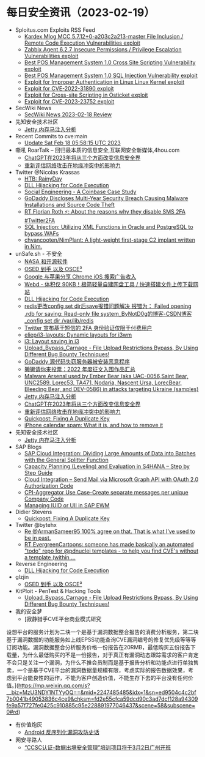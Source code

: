 # 每日安全资讯（2023-02-19）

- Sploitus.com Exploits RSS Feed
  - [Kardex Mlog MCC 5.7.12+0-a203c2a213-master File Inclusion / Remote Code Execution Vulnerabilities exploit](https://sploitus.com/exploit?id=1337DAY-ID-38207&utm_source=rss&utm_medium=rss)
  - [Zabbix Agent 6.2.7 Insecure Permissions / Privilege Escalation Vulnerabilities exploit](https://sploitus.com/exploit?id=1337DAY-ID-38206&utm_source=rss&utm_medium=rss)
  - [Best POS Management System 1.0 Cross Site Scripting Vulnerability exploit](https://sploitus.com/exploit?id=1337DAY-ID-38208&utm_source=rss&utm_medium=rss)
  - [Best POS Management System 1.0 SQL Injection Vulnerability exploit](https://sploitus.com/exploit?id=1337DAY-ID-38205&utm_source=rss&utm_medium=rss)
  - [Exploit for Improper Authentication in Linux Linux Kernel exploit](https://sploitus.com/exploit?id=4DB16743-1B3F-505A-B93A-4202272E3C44&utm_source=rss&utm_medium=rss)
  - [Exploit for CVE-2022-31890 exploit](https://sploitus.com/exploit?id=98ACF8AA-2F19-5F70-A6E6-1DF500B35089&utm_source=rss&utm_medium=rss)
  - [Exploit for Cross-site Scripting in Osticket exploit](https://sploitus.com/exploit?id=F8454214-933A-54A8-9805-D1F6ECB4C842&utm_source=rss&utm_medium=rss)
  - [Exploit for CVE-2023-23752 exploit](https://sploitus.com/exploit?id=3675E3F9-F24B-50D6-837B-FD4DC3E46B4F&utm_source=rss&utm_medium=rss)
- SecWiki News
  - [SecWiki News 2023-02-18 Review](http://www.sec-wiki.com/?2023-02-18)
- 先知安全技术社区
  - [Jetty 内存马注入分析](https://xz.aliyun.com/t/12182)
- Recent Commits to cve:main
  - [Update Sat Feb 18 05:58:15 UTC 2023](https://github.com/trickest/cve/commit/9b17fdfb502cb0bc22d7eaa554ffe86ed29481e1)
- 嘶吼 RoarTalk – 回归最本质的信息安全,互联网安全新媒体,4hou.com
  - [ChatGPT在2023年将从三个方面改变信息安全界](https://www.4hou.com/posts/pVxp)
  - [重新评估网络攻击在地缘冲突中的影响力](https://www.4hou.com/posts/oJ5Y)
- Twitter @Nicolas Krassas
  - [HTB: RainyDay](https://twitter.com/Dinosn/status/1627017831739977729)
  - [DLL Hijacking for Code Execution](https://twitter.com/Dinosn/status/1627017795740336128)
  - [Social Engineering - A Coinbase Case Study](https://twitter.com/Dinosn/status/1627000083358031872)
  - [GoDaddy Discloses Multi-Year Security Breach Causing Malware Installations and Source Code Theft](https://twitter.com/Dinosn/status/1626890891397943297)
  - [RT Florian Roth ⚡: About the reasons why they disable SMS 2FA #Twitter2FA](https://twitter.com/cyb3rops/status/1626880262716940292)
  - [SQL Injection: Utilizing XML Functions in Oracle and PostgreSQL to bypass WAFs](https://twitter.com/Dinosn/status/1626806518937972738)
  - [chvancooten/NimPlant: A light-weight first-stage C2 implant written in Nim.](https://twitter.com/Dinosn/status/1626797301464170502)
- unSafe.sh - 不安全
  - [NASA 和开源软件](https://buaq.net/go-150011.html)
  - [OSED 到手 以及 OSCE³](https://buaq.net/go-150007.html)
  - [Google 与苹果分享 Chrome iOS 搜索广告收入](https://buaq.net/go-150008.html)
  - [Webd - 体积仅 90KB！极简轻量自建网盘工具 / 快速搭建文件上传下载网站](https://buaq.net/go-150006.html)
  - [DLL Hijacking for Code Execution](https://buaq.net/go-150005.html)
  - [redis更改config set dir后save报错问题解决 报错为： Failed opening .rdb for saving: Read-only file system_ByNotD0g的博客-CSDN博客_config set dir /var/lib/redis](https://buaq.net/go-149998.html)
  - [Twitter 宣布基于短信的 2FA 身份验证仅限于付费用户](https://buaq.net/go-150009.html)
  - [eliep/i3-layouts: Dynamic layouts for i3wm](https://buaq.net/go-149995.html)
  - [i3: Layout saving in i3](https://buaq.net/go-149994.html)
  - [Upload_Bypass_Carnage - File Upload Restrictions Bypass, By Using Different Bug Bounty Techniques!](https://buaq.net/go-149997.html)
  - [GoDaddy 源代码失窃服务器被安装恶意程序](https://buaq.net/go-149990.html)
  - [獭獭请你来投票：2022 年度征文入围作品汇总](https://buaq.net/go-149992.html)
  - [Malware Arsenal used by Ember Bear (aka UAC-0056,Saint Bear, UNC2589, Lorec53, TA471, Nodaria, Nascent Ursa, LorecBear, Bleeding Bear, and DEV-0586) in attacks targeting Ukraine (samples)](https://buaq.net/go-149987.html)
  - [Jetty 内存马注入分析](https://buaq.net/go-149981.html)
  - [ChatGPT在2023年将从三个方面改变信息安全界](https://buaq.net/go-149969.html)
  - [重新评估网络攻击在地缘冲突中的影响力](https://buaq.net/go-149970.html)
  - [Quickpost: Fixing A Duplicate Key](https://buaq.net/go-149928.html)
  - [iPhone calendar spam: What it is, and how to remove it](https://buaq.net/go-149937.html)
- 先知安全技术社区
  - [Jetty 内存马注入分析](https://xz.aliyun.com/t/12182)
- SAP Blogs
  - [SAP Cloud Integration: Dividing Large Amounts of Data into Batches with the General Splitter Function](https://blogs.sap.com/2023/02/18/sap-cloud-integration-dividing-large-amounts-of-data-into-batches-with-the-general-splitter-function/)
  - [Capacity Planning (Leveling) and Evaluation in S4HANA – Step by Step Guide](https://blogs.sap.com/2023/02/18/capacity-planning-leveling-and-evaluation-in-s4hana-step-by-step-guide/)
  - [Cloud Integration – Send Mail via Microsoft Graph API with OAuth 2.0 Authorization Code](https://blogs.sap.com/2023/02/18/cloud-integration-send-mail-via-microsoft-graph-api-with-oauth-2.0-authorization-code/)
  - [CPI-Aggregator Use Case-Create separate messages per unique Company Code](https://blogs.sap.com/2023/02/18/cpi-aggregator-use-case-create-separate-messages-per-unique-company-code/)
  - [Managing IUID or UII in SAP EWM](https://blogs.sap.com/2023/02/18/managing-iuid-or-uii-in-sap-ewm/)
- Didier Stevens
  - [Quickpost: Fixing A Duplicate Key](https://blog.didierstevens.com/2023/02/18/quickpost-fixing-a-duplicate-key/)
- Twitter @bytehx
  - [Re @ArmanSameer95 100% agree on that. That is what I’ve used to be in past.](https://twitter.com/bytehx343/status/1626966110678700033)
  - [RT EvergreenCartoons: someone has made basically an automated "todo" repo for @pdnuclei templates - to help you find CVE's without a template (within ...](https://twitter.com/ldsopreload/status/1626892225769529344)
- Reverse Engineering
  - [DLL Hijacking for Code Execution](https://www.reddit.com/r/ReverseEngineering/comments/115exej/dll_hijacking_for_code_execution/)
- glzjin
  - [OSED 到手 以及 OSCE³](https://www.zhaoj.in/read-8521.html)
- KitPloit - PenTest & Hacking Tools
  - [Upload_Bypass_Carnage - File Upload Restrictions Bypass, By Using Different Bug Bounty Techniques!](http://www.kitploit.com/2023/02/uploadbypasscarnage-file-upload.html)
- 我的安全梦
  - [寂静猎手CVE平台商业模式研究

设想平台的服务计划为二块一个是基于漏洞数据整合报告的消费分析服务，第二块基于漏洞数据的功能服务如上线EPSS功能查询CVE漏洞编号的修复优先级等等等订阅功能。
​
漏洞数据整合分析服务价格一份报告在20RMB，最低购买五份报告下载量，为什么最低购买的不是一份报告，对于真正有漏洞动态跟踪需求的客户肯定不会只是关注一个漏洞，为什么不推会员制而是基于报告分析和功能点进行单独售卖，一个是基于CVE平台的漏洞数据量规模有限，考虑实际的报告数据效果，考虑到平台能良性的运作，不能为客户创造价值，不能生存下去的平台没有任何价值。](https://mp.weixin.qq.com/s?__biz=MzU3NDY1NTYyOQ==&mid=2247485485&idx=1&sn=ed9504c4c2bf7b0041b49053836c4ce9&chksm=fd2e55cfca59dcd90c3ad7dcf128a94309fe9a57f727fe0425c910885c95e228891977046437&scene=58&subscene=0#rd)
- 有价值炮灰
  - [Android 反序列化漏洞攻防史话](https://mp.weixin.qq.com/s?__biz=MzA3MzU1MDQwOA==&mid=2247484330&idx=1&sn=b725d8802e71d215baaf57bd8159648b&chksm=9f0c1c8da87b959bb6f98ddab396a6c9f5009a41efdb41d018d28aa7ab74a30508ce74f7394e&scene=58&subscene=0#rd)
- 网安寻路人
  - [“CCSC认证-数据出境安全管理”培训项目将于3月2日广州开班](https://mp.weixin.qq.com/s?__biz=MzIxODM0NDU4MQ==&mid=2247499083&idx=1&sn=1bb3de9ee288c685276700b2316014f8&chksm=97e940a1a09ec9b76a5bc249345b9d3a95bab72e38052a5193ceec46739a696a75689587858c&scene=58&subscene=0#rd)
